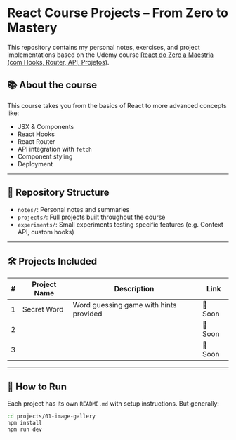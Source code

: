 # React Course Projects – From Zero to Mastery

This repository contains my personal notes, exercises, and project implementations based on the Udemy course [React do Zero a Maestria (com Hooks, Router, API, Projetos)](https://www.udemy.com/course/react-do-zero-a-maestria-c-hooks-router-api-projetos/).

## 📚 About the course

This course takes you from the basics of React to more advanced concepts like:

- JSX & Components
- React Hooks
- React Router
- API integration with `fetch`
- Component styling
- Deployment

---

## 📂 Repository Structure

- `notes/`: Personal notes and summaries
- `projects/`: Full projects built throughout the course
- `experiments/`: Small experiments testing specific features (e.g. Context API, custom hooks)

---

## 🛠️ Projects Included

| #   | Project Name | Description                            | Link    |
| --- | ------------ | -------------------------------------- | ------- |
| 1   | Secret Word  | Word guessing game with hints provided | 🔗 Soon |
| 2   |              |                                        | 🔗 Soon |
| 3   |              |                                        | 🔗 Soon |

---

## 🚀 How to Run

Each project has its own `README.md` with setup instructions. But generally:

```bash
cd projects/01-image-gallery
npm install
npm run dev
```
